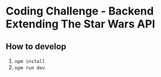 # Coding Challenge - Backend Extending The Star Wars API

## How to develop
1. ```npm install```
2. ```npm run dev```
